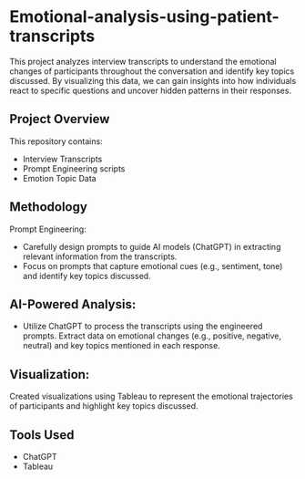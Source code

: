 # Emotional-analysis-using-patient-transcripts
This project analyzes interview transcripts to understand the emotional changes of participants throughout the conversation and identify key topics discussed. By visualizing this data, we can gain insights into how individuals react to specific questions and uncover hidden patterns in their responses.

## Project Overview
This repository contains:

- Interview Transcripts
- Prompt Engineering scripts
- Emotion Topic Data

## Methodology
Prompt Engineering:

- Carefully design prompts to guide AI models (ChatGPT) in extracting relevant information from the transcripts.
- Focus on prompts that capture emotional cues (e.g., sentiment, tone) and identify key topics discussed.
  
## AI-Powered Analysis:

- Utilize ChatGPT to process the transcripts using the engineered prompts.
Extract data on emotional changes (e.g., positive, negative, neutral) and key topics mentioned in each response.


## Visualization:

Created visualizations using Tableau to represent the emotional trajectories of participants and highlight key topics discussed.


## Tools Used
- ChatGPT
- Tableau

